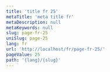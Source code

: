 ```yaml
---
title: 'title fr 25'
metaTitle: 'meta title fr'
metaDescription: null
metaKeywords: null
slug: page-fr-25
uniSlug: page-25
lang: fr
url: 'http://localhost/fr/page-fr-25/'
pageValue: 25
path: '{lang}/{slug}'
---
```

